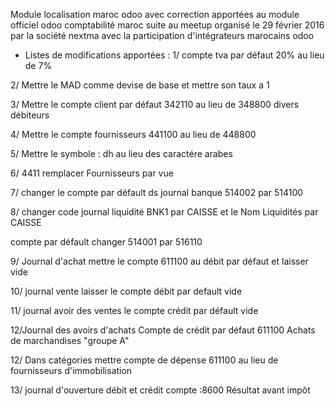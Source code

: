 Module  localisation maroc odoo avec correction apportées au module officiel odoo comptabilité maroc suite au meetup organisé le 29 février 2016 par la société nextma avec la participation d'intégrateurs marocains odoo
- Listes de modifications apportées :
 1/ compte tva par défaut 20% au lieu de 7%

2/ Mettre le MAD comme devise de base et mettre son taux a 1

3/ Mettre le compte client par défaut 342110 au lieu de 348800 divers débiteurs

4/ Mettre le compte fournisseurs 441100 au lieu de 448800

5/ Mettre le symbole : dh au lieu des caractére arabes

6/ 4411 remplacer Fournisseurs par vue

7/ changer le compte par défault ds journal banque 514002 par 514100

8/ changer code journal liquidité BNK1 par CAISSE et le Nom Liquidités par CAISSE

compte par défault changer 514001 par 516110

9/ Journal d'achat mettre le compte 611100 au débit par défaut et laisser vide

10/ journal vente laisser le compte débit par default vide

11/ journal avoir des ventes le compte crédit par défault vide

12/Journal des avoirs d'achats Compte de crédit par défaut  611100 Achats de marchandises "groupe A"

12/ Dans catégories mettre compte de dépense 611100 au lieu de fournisseurs d'immobilisation

13/ journal d'ouverture débit et crédit compte :8600 Résultat avant impôt 

